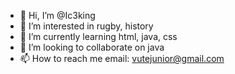 - 👋 Hi, I’m @Ic3king
- 👀 I’m interested in rugby, history
- 🌱 I’m currently learning html, java, css
- 💞️ I’m looking to collaborate on java
- 📫 How to reach me email: vutejunior@gmail.com

<!---
Ic3king/Ic3king is a ✨ special ✨ repository because its `README.md` (this file) appears on your GitHub profile.
You can click the Preview link to take a look at your changes.
--->
